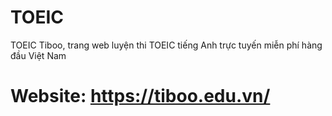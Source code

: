 # TOEIC
TOEIC Tiboo, trang web luyện thi TOEIC tiếng Anh trực tuyến miễn phí hàng đầu Việt Nam
# Website: https://tiboo.edu.vn/
